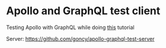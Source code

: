 # Apollo and GraphQL test client

Testing Apollo with GraphQL while doing [this](https://dev-blog.apollodata.com/full-stack-react-graphql-tutorial-582ac8d24e3b) tutorial

Server: https://github.com/goncy/apollo-graphql-test-server